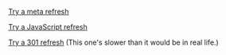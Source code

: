[Try a meta refresh](/meta-refresh.html)

[Try a JavaScript refresh](/javascript-refresh.html)

[Try a 301 refresh](http://301.kfh.me/) (This one's slower than it would be in real life.)
